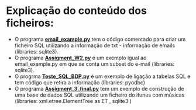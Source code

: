 # **Explicação do conteúdo dos ficheiros:**
* O programa [__email_example.py__](https://github.com/Bombjack88/Python-for-Everybody--PY4E-/blob/main/Pyton_Codes/Using%20Databases%20with%20Python/email_example.py) tem o código comentado para criar um ficheiro SQL utilizando a informação de txt - informação de emails (libraries: sqlite3).
* O programa [__Assigment_W2.py__](https://github.com/Bombjack88/Python-for-Everybody--PY4E-/blob/main/Pyton_Codes/Using%20Databases%20with%20Python/Assigment_W2.py) é um exemplo igual ao email_example.py em que se conta um subset do e-mail (libraries: sqlite3).
* O progrma [__Teste_SQL_BDP.py__](https://github.com/Bombjack88/Python-for-Everybody--PY4E-/blob/main/Pyton_Codes/Using%20Databases%20with%20Python/Teste_SQL_BDP.py) é um exemplo de ligação a tabelas SQL e tem código que retira a informação (libraries: pyodbc)
*  O programa [__Assigment_3_final.py__](https://github.com/Bombjack88/Python-for-Everybody--PY4E-/blob/main/Pyton_Codes/Using%20Databases%20with%20Python/Assigment_3_final.py) tem um exemplo de construção de uma base de dados SQL utilizando um ficheiro do itunes com músicas (libraries: xml.etree.ElementTree as ET , sqlite3 )


